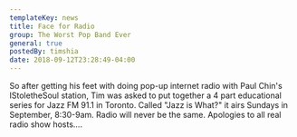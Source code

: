 ```yaml
---
templateKey: news
title: Face for Radio
group: The Worst Pop Band Ever
general: true
postedBy: timshia
date: 2018-09-12T23:28:49-04:00
---
```

So after getting his feet with doing pop-up internet radio with Paul Chin's IStoletheSoul station, Tim was asked to put together a 4 part educational series for Jazz FM 91.1 in Toronto. Called "Jazz is What?" it airs Sundays in September, 8:30-9am. Radio will never be the same. Apologies to all real radio show hosts....
